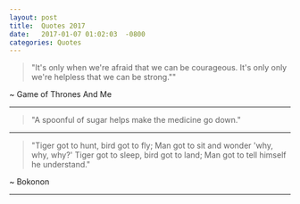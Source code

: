 ```yaml
---
layout: post
title:  Quotes 2017
date:   2017-01-07 01:02:03  -0800
categories: Quotes
---
```


> "It's only when we're afraid that we can be courageous. It's only only we're helpless that we can be strong.""

~ Game of Thrones And Me

---

> "A spoonful of sugar helps make the medicine go down."

---

> "Tiger got to hunt, bird got to fly; Man got to sit and wonder 'why, why, why?' Tiger got to sleep, bird got to land; Man got to tell himself he understand."

~ Bokonon

---
